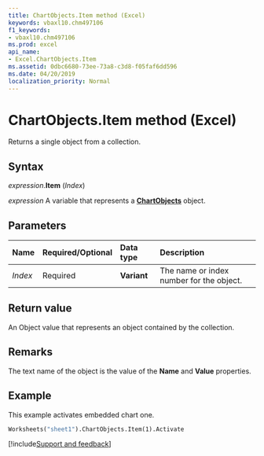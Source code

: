 ```yaml
---
title: ChartObjects.Item method (Excel)
keywords: vbaxl10.chm497106
f1_keywords:
- vbaxl10.chm497106
ms.prod: excel
api_name:
- Excel.ChartObjects.Item
ms.assetid: 0dbc6680-73ee-73a8-c3d8-f05faf6dd596
ms.date: 04/20/2019
localization_priority: Normal
---
```



# ChartObjects.Item method (Excel)

Returns a single object from a collection.


## Syntax

_expression_.**Item** (_Index_)

_expression_ A variable that represents a **[ChartObjects](Excel.ChartObjects.md)** object.


## Parameters

|Name|Required/Optional|Data type|Description|
|:-----|:-----|:-----|:-----|
| _Index_|Required| **Variant**|The name or index number for the object.|

## Return value

An Object value that represents an object contained by the collection.


## Remarks

The text name of the object is the value of the **Name** and **Value** properties.


## Example

This example activates embedded chart one.

```vb
Worksheets("sheet1").ChartObjects.Item(1).Activate
```




[!include[Support and feedback](~/includes/feedback-boilerplate.md)]